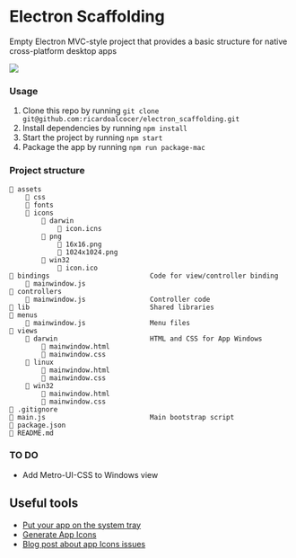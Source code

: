 # Electron Scaffolding

Empty Electron MVC-style project that provides a basic structure for native cross-platform desktop apps

![](http://drops.ricardoalcocer.com/drops/Screen%20Shot%202019-05-20%20at%202.02.24%20PM.png)

### Usage

1. Clone this repo by running `git clone git@github.com:ricardoalcocer/electron_scaffolding.git`
2. Install dependencies by running `npm install`
3. Start the project by running `npm start`
4. Package the app by running `npm run package-mac`

### Project structure

```
📁 assets
    📁 css
    📁 fonts
    📁 icons
        📁 darwin
            📄 icon.icns
        📁 png
            📄 16x16.png
            📄 1024x1024.png
        📁 win32
            📄 icon.ico
📁 bindings                         Code for view/controller binding
    📄 mainwindow.js
📁 controllers
    📄 mainwindow.js                Controller code
📁 lib                              Shared libraries
📁 menus
    📄 mainwindow.js                Menu files
📁 views
    📁 darwin                       HTML and CSS for App Windows
        📄 mainwindow.html          
        📄 mainwindow.css           
    📁 linux
        📄 mainwindow.html
        📄 mainwindow.css
    📁 win32
        📄 mainwindow.html
        📄 mainwindow.css
📄 .gitignore
📄 main.js                          Main bootstrap script
📄 package.json
📄 README.md
```

### TO DO

* Add Metro-UI-CSS to Windows view

## Useful tools

- [Put your app on the system tray](https://electronjs.org/docs/api/tray)
- [Generate App Icons](https://www.npmjs.com/package/electron-icon-maker)
- [Blog post about app Icons issues](https://medium.com/fantageek/changing-electron-app-icon-acf26906c5ad)
